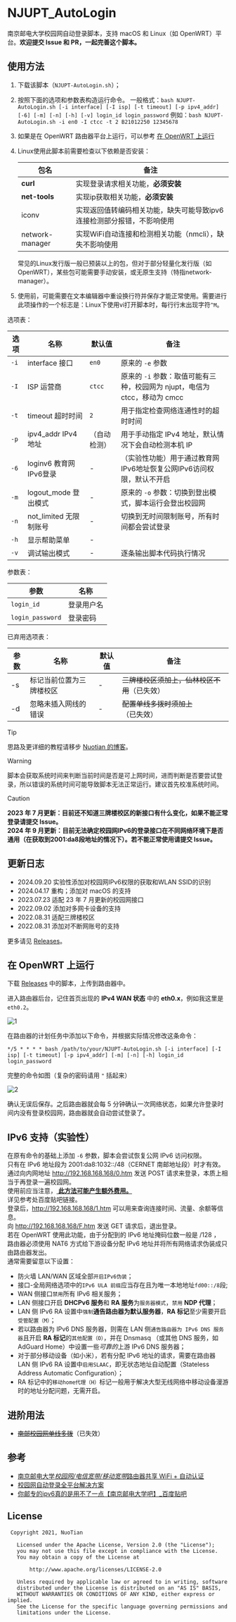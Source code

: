 # NJUPT_AutoLogin

南京邮电大学校园网自动登录脚本，支持 macOS 和 Linux（如 OpenWRT）平台。**欢迎提交 Issue 和 PR，一起完善这个脚本。**

## 使用方法

1. 下载该脚本（`NJUPT-AutoLogin.sh`）；
2. 按照下面的选项和参数表构造运行命令。
   一般格式：`bash NJUPT-AutoLogin.sh [-i interface] [-I isp] [-t timeout] [-p ipv4_addr] [-6] [-m] [-n] [-h] [-v] login_id login_password`
   例如：`bash NJUPT-AutoLogin.sh -i en0 -I ctcc -t 2 B21012250 12345678`
3. 如果是在 OpenWRT 路由器平台上运行，可以参考 [在 OpenWRT 上运行](#在-openwrt-上运行)
4. Linux使用此脚本前需要检查以下依赖是否安装：
   
   | 包名                   | 备注                                                      |
   | ---------------------- | -------------------------------------------------------- |
   | **curl**               | 实现登录请求相关功能，**必须安装**                            |
   | **net-tools**          | 实现ip获取相关功能，**必须安装**                             |
   | iconv                  | 实现返回值转编码相关功能，缺失可能导致ipv6连接检测部分报错，不影响使用 |
   | network-manager        | 实现WiFi自动连接和检测相关功能（nmcli），缺失不影响使用         |
   
   常见的Linux发行版一般已预装以上的包，但对于部分轻量化发行版（如OpenWRT），某些包可能需要手动安装，或无原生支持（特指network-manager）。
5. 使用前，可能需要在文本编辑器中重设换行符并保存才能正常使用。需要进行此项操作的一个标志是：Linux下使用vi打开脚本时，每行行末出现字符`^M`。

选项表：

| 选项 | 名称                   | 默认值       | 备注                                                                       |
| ---- | ---------------------- | ------------ | -------------------------------------------------------------------------- |
| `-i` | interface 接口         | `en0`        | 原来的 `-e` 参数                                                           |
| `-I` | ISP 运营商        | `ctcc`       | 原来的 `-i` 参数：取值可能有三种，校园网为 njupt，电信为 ctcc，移动为 cmcc |
| `-t` | timeout 超时时间       | `2`          | 用于指定检查网络连通性时的超时时间                                         |
| `-p` | ipv4_addr IPv4 地址    | （自动检测） | 用于手动指定 IPv4 地址，默认情况下会自动检测本机 IP                        |
| `-6` | loginv6 教育网IPv6登录    | -            | （实验性功能）用于通过教育网IPv6地址恢复公网IPv6访问权限，默认不开启        |
| `-m` | logout_mode 登出模式   | -            | 原来的 `-o` 参数：切换到登出模式，脚本运行会登出校园网                     |
| `-n` | not_limited 无限制账号 | -            | 切换到无时间限制账号，所有时间都会尝试登录                                 |
| `-h` | 显示帮助菜单           | -            |                                                                            |
| `-v` | 调试输出模式           | -            | 逐条输出脚本代码执行情况                                                        |

参数表：

| 参数             | 名称       |
| ---------------- | ---------- |
| `login_id`       | 登录用户名 |
| `login_password` | 登录密码   |

已弃用选项表：

| 参数 | 名称                     | 默认值 | 备注                                         |
| ---- | ------------------------ | ------ | -------------------------------------------- |
| -s   | 标记当前位置为三牌楼校区 | -      | ~~三牌楼校区须加上，仙林校区不用~~（已失效） |
| -d   | 忽略未插入网线的错误     | -      | ~~配置单线多拨时须加上~~（已失效）           |

> [!TIP]
> 思路及更详细的教程请移步 [Nuotian 的博客](https://nuotian.furry.pro/blog/archives/204#header-id-4)。

> [!WARNING]
> 脚本会获取系统时间来判断当前时间是否是可上网时间，进而判断是否要尝试登录，所以错误的系统时间可能导致脚本无法正常运行。建议首先校准系统时间。

> [!CAUTION]
> **2023 年 7 月更新：目前还不知道三牌楼校区的新接口有什么变化，如果不能正常登录请提交 Issue。</br>**
> **2024 年 9 月更新：目前无法确定校园网IPv6的登录接口在不同网络环境下是否通用（在获取到2001:da8段地址的情况下）。若不能正常使用请提交 Issue。**

## 更新日志

- 2024.09.20 实验性添加对校园网IPv6权限的获取和WLAN SSID的识别
- 2024.04.17 重构；添加对 macOS 的支持
- 2023.07.23 适配 23 年 7 月更新的校园网接口
- 2022.09.02 添加对多网卡设备的支持
- 2022.08.31 适配三牌楼校区
- 2022.08.31 添加对不断网账号的支持

更多请见 [Releases](https://github.com/s235784/NJUPT_AutoLogin/releases)。

## 在 OpenWRT 上运行

下载 [Releases](https://github.com/s235784/NJUPT_AutoLogin/releases) 中的脚本，上传到路由器中。

进入路由器后台，记住首页出现的 **IPv4 WAN 状态** 中的 **eth0.x**，例如我这里是 `eth0.2`。

![1](https://raw.githubusercontent.com/s235784/NJUPT_AutoLogin/main/doc/1.png)

在路由器的计划任务中添加以下命令，并根据实际情况修改这条命令：

```crontab
*/5 * * * * bash /path/to/your/NJUPT-AutoLogin.sh [-i interface] [-I isp] [-t timeout] [-p ipv4_addr] [-m] [-n] [-h] login_id login_password
```

完整的命令如图（复杂的密码请用 `"` 括起来）

![2](https://raw.githubusercontent.com/s235784/NJUPT_AutoLogin/main/doc/2.png)

确认无误后保存。之后路由器就会每 5 分钟确认一次网络状态，如果允许登录时间内没有登录校园网，路由器就会自动尝试登录了。

## IPv6 支持（实验性）

在原有命令的基础上添加 `-6` 参数，脚本会尝试恢复公网 IPv6 访问权限。</br>
只有在 IPv6 地址段为 2001:da8:1032::/48（CERNET 南邮地址段）时才有效。</br>
通过向内网地址 http://192.168.168.168/0.htm 发送 POST 请求来登录，本质上相当于再登录一遍校园网。</br>
使用前应当注意，<u> **此方法可能产生额外费用。** </u></br>
详见参考处百度贴吧链接。</br>
登录后，http://192.168.168.168/1.htm 可以用来查询连接时间、流量、余额等信息。</br>
向 http://192.168.168.168/F.htm 发送 GET 请求后，退出登录。</br>
若在 OpenWRT 使用此功能，由于分配到的 IPv6 地址掩码位数一般是 /128 ，</br>
路由器必须使用 NAT6 方式给下游设备分配 IPv6 地址并将所有网络请求伪装成只由路由器发出。</br>
通常需要留意以下设置：
- 防火墙 LAN/WAN 区域全部`开启IPv6伪装`；
- 接口-全局网络选项中的`IPv6 ULA 前缀`应当存在且为唯一本地地址`fd00::/8`段;
- WAN 侧接口`禁用`所有 IPv6 相关服务；
- LAN 侧接口开启 **DHCPv6 服务**和 **RA 服务**为`服务器模式`，`禁用` **NDP 代理**；
- LAN 侧 IPv6 RA 设置中`强制`**通告路由器为默认服务器**，**RA 标记**至少需要开启`受管配置（M）`；
- 若以路由器为 IPv6 DNS 服务器，则需在 LAN 侧`通告路由器为 IPv6 DNS 服务器`且开启 **RA 标记**的`其他配置（O）`，并在 Dnsmasq （或其他 DNS 服务，如AdGuard Home）中设置一些*可靠的*上游 IPv6 DNS 服务器；
- 对于部分移动设备（如小米），若有分配 IPv6 地址的请求，需要在路由器 LAN 侧 IPv6 RA 设置中`启用SLAAC`，即无状态地址自动配置（Stateless Address Automatic Configuration）；
- RA 标记中的`移动home代理（H）`标记一般用于解决大型无线网络中移动设备漫游时的地址分配问题，无需开启。

## 进阶用法

- ~~[南邮校园网单线多拨](https://nuotian.furry.pro/blog/archives/347)~~（已失效）

## 参考

- [南京邮电大学*校园网/电信宽带/移动宽带*路由器共享 WiFi + 自动认证](https://github.com/kaijianyi/NJUPT_NET)
- [校园网自动登录全平台解决方案](https://zhuanlan.zhihu.com/p/364016452)
- [你邮专的ipv6真的是用不了一点【南京邮电大学吧】_百度贴吧](https://tieba.baidu.com/p/8707266189?pid=150503656049&cid=150604976178#150604976178)

## License

```license
 Copyright 2021, NuoTian

   Licensed under the Apache License, Version 2.0 (the "License");
   you may not use this file except in compliance with the License.
   You may obtain a copy of the License at

       http://www.apache.org/licenses/LICENSE-2.0

   Unless required by applicable law or agreed to in writing, software
   distributed under the License is distributed on an "AS IS" BASIS,
   WITHOUT WARRANTIES OR CONDITIONS OF ANY KIND, either express or implied.
   See the License for the specific language governing permissions and
   limitations under the License.
```
